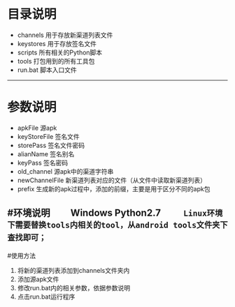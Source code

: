 # 目录说明

 - channels 用于存放新渠道列表文件
 - keystores 用于存放签名文件
 - scripts 所有相关的Python脚本
 - tools  打包用到的所有工具包
 - run.bat 脚本入口文件

-----
 # 参数说明
 - apkFile 源apk
 - keyStoreFile 签名文件
 - storePass 签名文件密码
 - alianName 签名别名
 - keyPass 签名密码
 - old_channel 源apk中的渠道字符串
 - newChannelFile 新渠道列表对应的文件（从文件中读取新渠道列表）
 - prefix 生成新的apk过程中，添加的前缀，主要是用于区分不同的apk包

#环境说明
　　Windows Python2.7
　　    `Linux环境下需要替换tools内相关的tool，从android tools文件夹下查找即可；`
　　    
-----

#使用方法

 1. 将新的渠道列表添加到channels文件夹内
 2. 添加源apk文件
 3. 修改run.bat内的相关参数，依据参数说明
 4. 点击run.bat运行程序

 